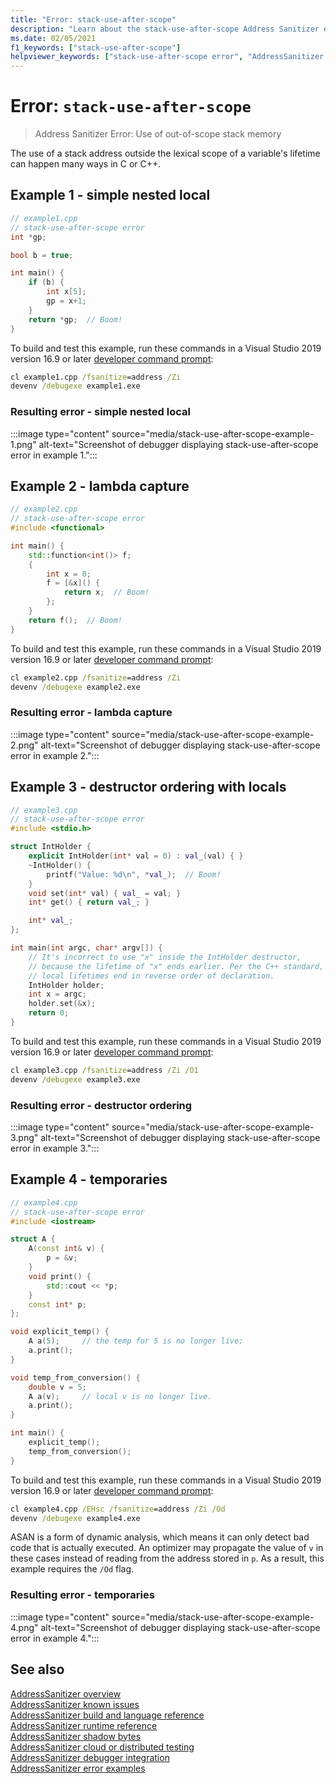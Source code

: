 ```yaml
---
title: "Error: stack-use-after-scope"
description: "Learn about the stack-use-after-scope Address Sanitizer error."
ms.date: 02/05/2021
f1_keywords: ["stack-use-after-scope"]
helpviewer_keywords: ["stack-use-after-scope error", "AddressSanitizer error stack-use-after-scope"]
---
```

# Error: `stack-use-after-scope`

> Address Sanitizer Error: Use of out-of-scope stack memory

The use of a stack address outside the lexical scope of a variable's lifetime can happen many ways in C or C++.

## Example 1 - simple nested local

```cpp
// example1.cpp
// stack-use-after-scope error
int *gp;

bool b = true;

int main() {
    if (b) {
        int x[5];
        gp = x+1;
    }
    return *gp;  // Boom!
}
```

To build and test this example, run these commands in a Visual Studio 2019 version 16.9 or later [developer command prompt](../build/building-on-the-command-line.md#developer_command_prompt_shortcuts):

```cmd
cl example1.cpp /fsanitize=address /Zi
devenv /debugexe example1.exe
```

### Resulting error - simple nested local

:::image type="content" source="media/stack-use-after-scope-example-1.png" alt-text="Screenshot of debugger displaying stack-use-after-scope error in example 1.":::

## Example 2 - lambda capture

```cpp
// example2.cpp
// stack-use-after-scope error
#include <functional>

int main() {
    std::function<int()> f;
    {
        int x = 0;
        f = [&x]() {
            return x;  // Boom!
        };
    }
    return f();  // Boom!
}
```

To build and test this example, run these commands in a Visual Studio 2019 version 16.9 or later [developer command prompt](../build/building-on-the-command-line.md#developer_command_prompt_shortcuts):

```cmd
cl example2.cpp /fsanitize=address /Zi
devenv /debugexe example2.exe
```

### Resulting error - lambda capture

:::image type="content" source="media/stack-use-after-scope-example-2.png" alt-text="Screenshot of debugger displaying stack-use-after-scope error in example 2.":::

## Example 3 - destructor ordering with locals

```cpp
// example3.cpp
// stack-use-after-scope error
#include <stdio.h>

struct IntHolder {
    explicit IntHolder(int* val = 0) : val_(val) { }
    ~IntHolder() {
        printf("Value: %d\n", *val_);  // Boom!
    }
    void set(int* val) { val_ = val; }
    int* get() { return val_; }

    int* val_;
};

int main(int argc, char* argv[]) {
    // It's incorrect to use "x" inside the IntHolder destructor,
    // because the lifetime of "x" ends earlier. Per the C++ standard,
    // local lifetimes end in reverse order of declaration.
    IntHolder holder;
    int x = argc;
    holder.set(&x);
    return 0;
}
```

To build and test this example, run these commands in a Visual Studio 2019 version 16.9 or later [developer command prompt](../build/building-on-the-command-line.md#developer_command_prompt_shortcuts):

```cmd
cl example3.cpp /fsanitize=address /Zi /O1
devenv /debugexe example3.exe
```

### Resulting error - destructor ordering

:::image type="content" source="media/stack-use-after-scope-example-3.png" alt-text="Screenshot of debugger displaying stack-use-after-scope error in example 3.":::

## Example 4 - temporaries

```cpp
// example4.cpp
// stack-use-after-scope error
#include <iostream>

struct A {
    A(const int& v) {
        p = &v;
    }
    void print() {
        std::cout << *p;
    }
    const int* p;
};

void explicit_temp() {
    A a(5);     // the temp for 5 is no longer live;
    a.print();
}

void temp_from_conversion() {
    double v = 5;
    A a(v);     // local v is no longer live.
    a.print();
}

int main() {
    explicit_temp();
    temp_from_conversion(); 
}
```

To build and test this example, run these commands in a Visual Studio 2019 version 16.9 or later [developer command prompt](../build/building-on-the-command-line.md#developer_command_prompt_shortcuts):

```cmd
cl example4.cpp /EHsc /fsanitize=address /Zi /Od
devenv /debugexe example4.exe
```

ASAN is a form of dynamic analysis, which means it can only detect bad code that is actually executed. An optimizer may propagate the value of `v` in these cases instead of reading from the address stored in `p`. As a result, this example requires the `/Od` flag.

### Resulting error - temporaries

:::image type="content" source="media/stack-use-after-scope-example-4.png" alt-text="Screenshot of debugger displaying stack-use-after-scope error in example 4.":::

## See also

[AddressSanitizer overview](./asan.md)\
[AddressSanitizer known issues](./asan-known-issues.md)\
[AddressSanitizer build and language reference](./asan-building.md)\
[AddressSanitizer runtime reference](./asan-runtime.md)\
[AddressSanitizer shadow bytes](./asan-shadow-bytes.md)\
[AddressSanitizer cloud or distributed testing](./asan-offline-crash-dumps.md)\
[AddressSanitizer debugger integration](./asan-debugger-integration.md)\
[AddressSanitizer error examples](./asan-error-examples.md)
